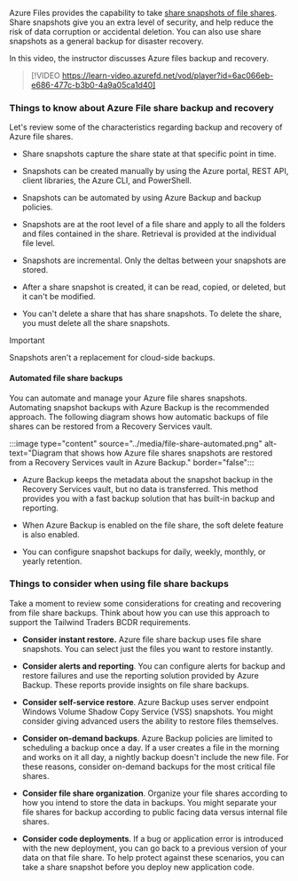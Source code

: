 Azure Files provides the capability to take [share snapshots of file shares](/azure/storage/files/storage-snapshots-files). Share snapshots give you an extra level of security, and help reduce the risk of data corruption or accidental deletion. You can also use share snapshots as a general backup for disaster recovery.

In this video, the instructor discusses Azure files backup and recovery.

> [!VIDEO https://learn-video.azurefd.net/vod/player?id=6ac066eb-e686-477c-b3b0-4a9a05ca1d40]

### Things to know about Azure File share backup and recovery

Let's review some of the characteristics regarding backup and recovery of Azure file shares.

- Share snapshots capture the share state at that specific point in time.

- Snapshots can be created manually by using the Azure portal, REST API, client libraries, the Azure CLI, and PowerShell.

- Snapshots can be automated by using Azure Backup and backup policies.

- Snapshots are at the root level of a file share and apply to all the folders and files contained in the share. Retrieval is provided at the individual file level. 

- Snapshots are incremental. Only the deltas between your snapshots are stored.

- After a share snapshot is created, it can be read, copied, or deleted, but it can't be modified. 

- You can't delete a share that has share snapshots. To delete the share, you must delete all the share snapshots.

> [!IMPORTANT]
> Snapshots aren't a replacement for cloud-side backups. 

#### Automated file share backups

You can automate and manage your Azure file shares snapshots. Automating snapshot backups with Azure Backup is the recommended approach. The following diagram shows how automatic backups of file shares can be restored from a Recovery Services vault.

:::image type="content" source="../media/file-share-automated.png" alt-text="Diagram that shows how Azure file shares snapshots are restored from a Recovery Services vault in Azure Backup." border="false":::

- Azure Backup keeps the metadata about the snapshot backup in the Recovery Services vault, but no data is transferred. This method provides you with a fast backup solution that has built-in backup and reporting. 

- When Azure Backup is enabled on the file share, the soft delete feature is also enabled. 

- You can configure snapshot backups for daily, weekly, monthly, or yearly retention.

### Things to consider when using file share backups

Take a moment to review some considerations for creating and recovering from file share backups. Think about how you can use this approach to support the Tailwind Traders BCDR requirements.

- **Consider instant restore.** Azure file share backup uses file share snapshots. You can select just the files you want to restore instantly.

- **Consider alerts and reporting**. You can configure alerts for backup and restore failures and use the reporting solution provided by Azure Backup. These reports provide insights on file share backups.

- **Consider self-service restore**. Azure Backup uses server endpoint Windows Volume Shadow Copy Service (VSS) snapshots. You might consider giving advanced users the ability to restore files themselves. 

- **Consider on-demand backups**. Azure Backup policies are limited to scheduling a backup once a day. If a user creates a file in the morning and works on it all day, a nightly backup doesn't include the new file. For these reasons, consider on-demand backups for the most critical file shares. 

- **Consider file share organization**. Organize your file shares according to how you intend to store the data in backups. You might separate your file shares for backup according to public facing data versus internal file shares. 

- **Consider code deployments**. If a bug or application error is introduced with the new deployment, you can go back to a previous version of your data on that file share. To help protect against these scenarios, you can take a share snapshot before you deploy new application code. 